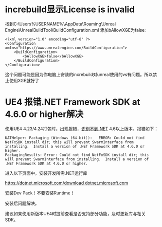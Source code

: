 # increbuild显示License is invalid

找到C:\Users\%USERNAME%\AppData\Roaming\Unreal Engine\UnrealBuildTool\BuildConfiguration.xml
添加bAllowXGE为false:

```
<?xml version="1.0" encoding="utf-8" ?>
<Configuration xmlns="https://www.unrealengine.com/BuildConfiguration">
	<BuildConfiguration>
    	<bAllowXGE>false</bAllowXGE>
    </BuildConfiguration>
</Configuration>
```

这个问题可能是因为你电脑上安装的increbuild对unreal使用的vs有问题。所以禁止使用XGE就好了

# UE4 报错.NET Framework SDK at 4.6.0 or higher解决

使用UE4 4.23/4.24打包时，出现报错，[识别不到.NET](https://link.zhihu.com/?target=http%3A//%E8%AF%86%E5%88%AB%E4%B8%8D%E5%88%B0.NET) 4.6以上版本。报错如下：

```text
UATHelper: Packaging (Windows (64-bit)):   ERROR: Could not find NetFxSDK install dir; this will prevent SwarmInterface from installing.  Install a version of .NET Framework SDK at 4.6.0 or higher.
PackagingResults: Error: Could not find NetFxSDK install dir; this will prevent SwarmInterface from installing.  Install a version of .NET Framework SDK at 4.6.0 or higher.
```

进入以下页面中，安装开发所需.NET运行库

[https://dotnet.microsoft.com/download ](https://link.zhihu.com/?target=https%3A//dotnet.microsoft.com/download%E9%A1%B5%E9%9D%A2%E4%B8%8B%EF%BC%8C%E5%AE%89%E8%A3%85%E5%BC%80%E5%8F%91%E6%89%80%E9%9C%80.NET%E8%BF%90%E8%A1%8C%E5%BA%93)[dotnet.microsoft.com](https://link.zhihu.com/?target=https%3A//dotnet.microsoft.com/download%E9%A1%B5%E9%9D%A2%E4%B8%8B%EF%BC%8C%E5%AE%89%E8%A3%85%E5%BC%80%E5%8F%91%E6%89%80%E9%9C%80.NET%E8%BF%90%E8%A1%8C%E5%BA%93)

安装Dev Pack！不要安装Runtime！

安装后问题解决。

建议如果使用新版本UE4时提前查看是否支持部分功能，及时更新库与相关SDK。